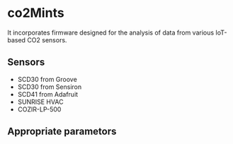 # co2Mints
It incorporates firmware designed for the analysis of data from various IoT-based CO2 sensors.


## Sensors 

- SCD30 from Groove
- SCD30 from Sensiron
- SCD41 from Adafruit
- SUNRISE HVAC
- COZIR-LP-500



## Appropriate parametors 



